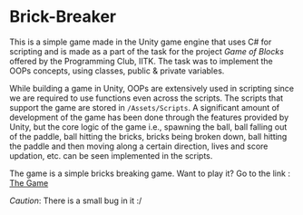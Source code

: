# Brick-Breaker

This is a simple game made in the Unity game engine that uses C# for scripting and is made as a part of the task for the project *Game of Blocks* offered by the Programming Club, IITK. The task was to implement the OOPs concepts, using classes, public & private variables. 

While building a game in Unity, OOPs are extensively used in scripting since we are required to use functions even across the scripts. The scripts that support the game are stored in `/Assets/Scripts`. A significant amount of development of the game has been done through the features provided by Unity, but the core logic of the game i.e., spawning the ball, ball falling out of the paddle, ball hitting the bricks, bricks being broken down, ball hitting the paddle and then moving along a certain direction, lives and score updation, etc. can be seen implemented in the scripts. 


The game is a simple bricks breaking game. Want to play it? Go to the link : [The Game](https://play.unity.com/mg/other/my-new-microgame-3347)

*Caution*: There is a small bug in it :/
